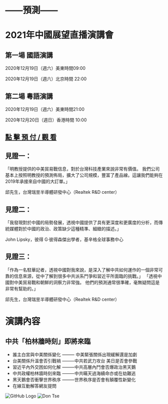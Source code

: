 # ——預測——
# 2021年中國展望直播演講會
## 第一場 國語演講
2020年12月19日（週六）美東時間09:00

2020年12月19日（週六）北京時間 22:00
## 第二場 粵語演講
2020年12月19日（週六）美東時間21:00

2020年12月20日（週日）香港時間 10:00

## [ 點 擊 預 付 / 觀 看](https://chinadecoding.com/2020/11/06/2021-china-outlook/)

見證一：
------------ 
「明教授提供的中美貿易戰信息，對於台灣科技產業來說非常有價值。 我們公司基本上按照明教授的預測佈局，擴大了公司規模，豐富了產品線。這讓我們能夠在2019年承接來自中國的大訂單。」

邱先生，台灣瑞昱半導體研發中心（Realtek R&D center）

見證二：
------------ 
「我發現對於中國的局勢發展，透視中國提供了具有更深度和更廣度的分析，而傳統媒體對於中國的政治、政策缺少這種精準、細緻的描述。」

John Lipsky，彼得 G·彼得森傑出學者，基辛格全球事務中心

見證三：
------------ 
「作為一名駐華記者，透視中國對我來說，是深入了解中共如何運作的一個非常可靠的信息來源，從中了解到很多中共派系鬥爭和習近平所面臨的挑戰。」
「透視中國對中美貿易戰和朝鮮的洞察力非常強。 他們的預測通常很準確，毫無疑問這是非常有幫助的。」

邱先生，台灣瑞昱半導體研發中心（Realtek R&D center）


# 演講內容
## 中共「柏林牆時刻」即將來臨

* 誰主白宮與中美關係變化
⸻ 中美緊張關係出現緩解還是加劇
* 台美關係升溫會否引戰禍
⸻中共若武力攻台 美日是否會參戰
* 習近平內外交困如何化解
⸻中共高層內鬥會否爆政治黑天鵝
* 中共政權柏林牆時刻來臨
⸻中共瞞天過海續命亦或在劫難逃
* 黑天鵝會否衝擊世界秩序
⸻世界秩序是否會有顛覆性新變化
* 在線互動解答網友提問

![GitHub Logo](/images/logo.png)
![Don Tse](https://mp4.w6.xeghf.xyz/hp693b2f9a9a28599e836cbd1f7564a44a0aaf3769ocAPQ.cSEkr.cAa/!me!37!6Q!mB!6o!6l/!m6!lP!lp!ml!QX!ly!me!3l!QS!mB!63!3S/sPso!sPcvNJccr!sPp3!sPQS.jpg)
